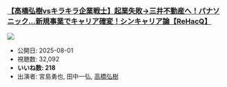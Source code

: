 ### [【高橋弘樹vsキラキラ企業戦士】起業失敗→三井不動産へ！パナソニック…新規事業でキャリア確変！シンキャリア論【ReHacQ】](https://www.youtube.com/watch?v=DlwV6wXkfcw)
[![](https://img.youtube.com/vi/DlwV6wXkfcw/sddefault.jpg)](https://www.youtube.com/watch?v=DlwV6wXkfcw)
-   公開日: 2025-08-01
-   視聴数: 32,092
-   **いいね数: 218**
-   出演者: 宮島勇也, 田中一弘, [高橋弘樹](/rehacq_fan/people/高橋弘樹 "wikilink")
